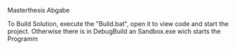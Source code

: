 Masterthesis Abgabe

To Build Solution, execute the "Build.bat", open it to view code and start the project. Otherwise there is in DebugBuild an Sandbox.exe wich starts the Programm